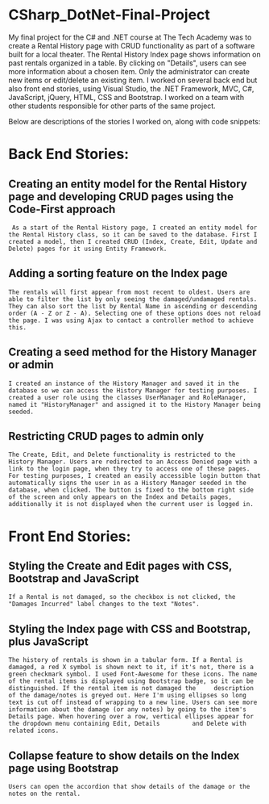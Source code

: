 # CSharp_DotNet-Final-Project
My final project for the C# and .NET course at The Tech Academy was to create a Rental History page with CRUD functionality as part of a software built for a local theater. The Rental History Index page shows information on past rentals organized in a table. By clicking on "Details", users can see more information about a chosen item. Only the administrator can create new items or edit/delete an existing item. I worked on several back end but also front end stories, using Visual Studio, the .NET Framework, MVC, C#, JavaScript, jQuery, HTML, CSS and Bootstrap. I worked on a team with other students responsible for other parts of the same project.

Below are descriptions of the stories I worked on, along with code snippets:

# Back End Stories:

## Creating an entity model for the Rental History page and developing CRUD pages using the Code-First approach
     
     As a start of the Rental History page, I created an entity model for the Rental History class, so it can be saved to the database. First I created a model, then I created CRUD (Index, Create, Edit, Update and Delete) pages for it using Entity Framework.

## Adding a sorting feature on the Index page

    The rentals will first appear from most recent to oldest. Users are able to filter the list by only seeing the damaged/undamaged rentals. They can also sort the list by Rental Name in ascending or descending order (A - Z or Z - A). Selecting one of these options does not reload the page. I was using Ajax to contact a controller method to achieve this.
    
## Creating a seed method for the History Manager or admin

    I created an instance of the History Manager and saved it in the database so we can access the History Manager for testing purposes. I created a user role using the classes UserManager and RoleManager, named it "HistoryManager" and assigned it to the History Manager being seeded.

## Restricting CRUD pages to admin only

    The Create, Edit, and Delete functionality is restricted to the History Manager. Users are redirected to an Access Denied page with a link to the login page, when they try to access one of these pages. For testing purposes, I created an easily accessible login button that automatically signs the user in as a History Manager seeded in the database, when clicked. The button is fixed to the bottom right side of the screen and only appears on the Index and Details pages, additionally it is not displayed when the current user is logged in.


# Front End Stories:

## Styling the Create and Edit pages with CSS, Bootstrap and JavaScript
  
    If a Rental is not damaged, so the checkbox is not clicked, the "Damages Incurred" label changes to the text "Notes".

## Styling the Index page with CSS and Bootstrap, plus JavaScript

    The history of rentals is shown in a tabular form. If a Rental is damaged, a red X symbol is shown next to it, if it's not, there is a green checkmark symbol. I used Font-Awesome for these icons. The name of the rental items is displayed using Bootstrap badge, so it can be distinguished. If the rental item is not damaged the     description of the damage/notes is greyed out. Here I'm using ellipses so long text is cut off instead of wrapping to a new line. Users can see more information about the damage (or any notes) by going to the item's Details page. When hovering over a row, vertical ellipses appear for the dropdown menu containing Edit, Details         and Delete with related icons.

## Collapse feature to show details on the Index page using Bootstrap

    Users can open the accordion that show details of the damage or the notes on the rental.

